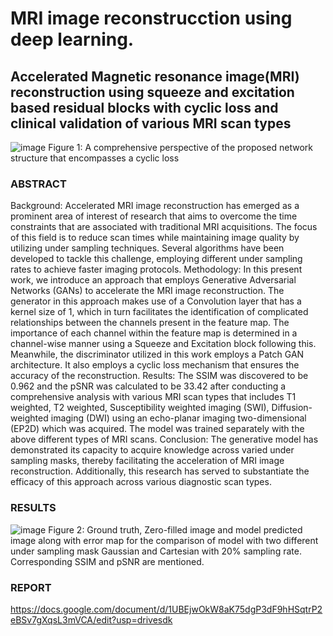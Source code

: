 # MRI image reconstrucction using deep learning.
## Accelerated Magnetic resonance image(MRI) reconstruction using squeeze and excitation based residual blocks with cyclic loss and clinical validation of various MRI scan types
![image](https://github.com/user-attachments/assets/daa62e01-f715-487a-b75b-741049d84141)
Figure 1: A comprehensive perspective of the proposed network structure that encompasses a cyclic loss
### ABSTRACT
Background: Accelerated MRI image reconstruction has emerged as a prominent area of interest of research that aims to overcome the time constraints that are associated with traditional MRI acquisitions. The focus of this field is to reduce scan times while maintaining image quality by utilizing under sampling techniques. Several algorithms have been developed to tackle this challenge, employing different under sampling rates to achieve faster imaging protocols.
Methodology: In this present work, we introduce an approach that employs Generative Adversarial Networks (GANs) to accelerate the MRI image reconstruction. The generator  in this approach makes use of a Convolution layer that has a kernel size of 1, which in turn facilitates the identification of complicated relationships between the channels present in the feature map. The importance of each channel within the feature map is determined in a channel-wise manner using a Squeeze and Excitation block following this. Meanwhile, the discriminator utilized in this work employs a Patch GAN architecture. It also employs a cyclic loss mechanism that ensures the accuracy of the reconstruction.
Results: The SSIM was discovered to be 0.962 and the pSNR was calculated to be 33.42 after conducting a comprehensive analysis with various MRI scan types that includes T1 weighted, T2 weighted, Susceptibility weighted imaging (SWI), Diffusion-weighted imaging (DWI) using an echo-planar imaging two-dimensional (EP2D) which was acquired. The model was trained separately with the above different types of MRI scans.
Conclusion: The generative model has demonstrated its capacity to acquire knowledge across varied under sampling masks, thereby facilitating the acceleration of MRI image reconstruction. Additionally, this research has served to substantiate the efficacy of this approach across various diagnostic scan types.
### RESULTS
![image](https://github.com/user-attachments/assets/68ecb123-c316-459b-abc2-3c0bf5884e6e)
Figure 2: Ground truth, Zero-filled image and model predicted image along with error map for the comparison of model with two different under sampling mask Gaussian and Cartesian with 20% sampling rate. Corresponding SSIM and pSNR are mentioned.
### REPORT
https://docs.google.com/document/d/1UBEjwOkW8aK75dgP3dF9hHSqtrP2eBSv7gXqsL3mVCA/edit?usp=drivesdk
